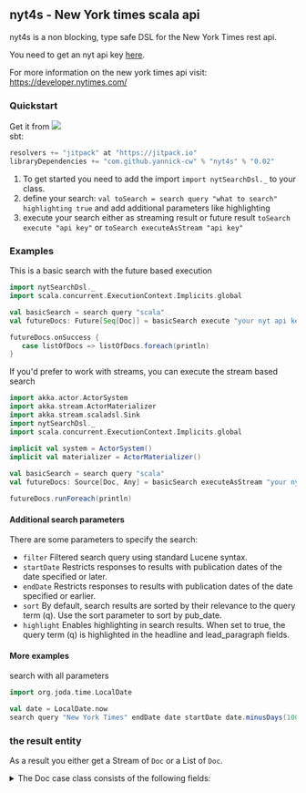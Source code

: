 ## nyt4s - New York times scala api

nyt4s is a non blocking, type safe DSL for the New York Times rest api.  

You need to get an nyt api key [here](https://developer.nytimes.com/signup).

For more information on the new york times api visit: https://developer.nytimes.com/

### Quickstart

Get it from  [![](https://jitpack.io/v/yannick-cw/nyt4s.svg)](https://jitpack.io/#yannick-cw/nyt4s)  
sbt:
```scala
resolvers += "jitpack" at "https://jitpack.io"
libraryDependencies += "com.github.yannick-cw" % "nyt4s" % "0.02"	
```

 1. To get started you need to add the import `import nytSearchDsl._` to your class.
 2. define your search: `val toSearch = search query "what to search" highlighting true` and add additional parameters like highlighting
 3. execute your search either as streaming result or future result `toSearch execute "api key"` or `toSearch executeAsStream "api key"`


### Examples

This is a basic search with the future based execution
```scala
import nytSearchDsl._
import scala.concurrent.ExecutionContext.Implicits.global

val basicSearch = search query "scala"
val futureDocs: Future[Seq[Doc]] = basicSearch execute "your nyt api key here"

futureDocs.onSuccess {
   case listOfDocs => listOfDocs.foreach(println) 
}
```

If you'd prefer to work with streams, you can execute the stream based search
```scala
import akka.actor.ActorSystem
import akka.stream.ActorMaterializer
import akka.stream.scaladsl.Sink
import nytSearchDsl._
import scala.concurrent.ExecutionContext.Implicits.global

implicit val system = ActorSystem()
implicit val materializer = ActorMaterializer()
  
val basicSearch = search query "scala"
val futureDocs: Source[Doc, Any] = basicSearch executeAsStream "your nyt api key here"

futureDocs.runForeach(println)
```


#### Additional search parameters

There are some parameters to specify the search:

 * `filter` Filtered search query using standard Lucene syntax.
 * `startDate` Restricts responses to results with publication dates of the date specified or later.
 * `endDate` Restricts responses to results with publication dates of the date specified or earlier.
 * `sort` By default, search results are sorted by their relevance to the query term (q). Use the sort parameter to sort by pub_date.
 * `highlight` Enables highlighting in search results. When set to true, the query term (q) is highlighted in the headline and lead_paragraph fields.

#### More examples

search with all parameters
```scala
import org.joda.time.LocalDate

val date = LocalDate.now
search query "New York Times" endDate date startDate date.minusDays(100) filter "filter" highlight true sort newest

```

### the result entity

As a result you either get a Stream of `Doc` or a List of `Doc`.  
<details>
 <summary>The Doc case class consists of the following fields:</summary>
 
```scala
 case class Doc(web_url: Option[String],
                snippet: Option[String],
                lead_paragraph: Option[String],
                `abstract`: Option[String],
                print_page: Option[String],
                blog: List[String],
                source: Option[String],
                headline: Headline,
                keywords: List[Keywords],
                pub_date: Option[String],
                document_type: Option[String],
                news_desk: Option[String],
                section_name: Option[String],
                subsection_name: Option[String],
                byline: Byline,
                type_of_material: Option[String],
                _id: Option[String],
                word_count: Option[String],
                slideshow_credits: Option[String],
                multimedia: List[Multimedia]
               )
```
 
 Where:
 
```scala
 case class Headline(main: Option[String], kicker: Option[String])
 
 case class Keywords(rank: Option[String], name: Option[String], value: Option[String])
 
 case class Person(organization: Option[String], role: Option[String], firstname: Option[String], rankt: Option[String], lastname: Option[String])
 
 case class Byline(original: Option[String], person: List[Person])
 
 case class Multimedia(url: Option[String],
                       format: Option[String],
                       height: Int,
                       width: Int,
                       `type`: Option[String],
                       subtype: Option[String],
                       caption: Option[String],
                       copyright: Option[String])
```
 </details>